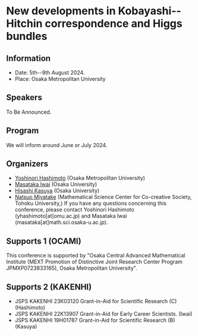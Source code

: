 # New developments in Kobayashi--Hitchin correspondence and Higgs bundles

## Information
- Date: 5th--9th August 2024. 
- Place: Osaka Metropolitan University

<!-- 
Osaka Metropolitan University (Sugimoto Campus).
Faculty of Science, Bldg. E, Room E408 (4F).
(大阪公立大学 杉本キャンパス 理学部E棟大講究室 E408)
-->

## Speakers
To Be Announced.

<!--
- Philip Boalch (Institut de Mathématiques de Jussieu - Paris Rive Gauche)
-  Xuemiao Chen (University of Waterloo)
- Wu Di (Nanjing University of Science and Technology)
- Laura Fredrickson (University of Oregon)
- Tomas Gomez (Instituto de Ciencias Matematicas)
- Martin Guest (Waseda University)
- Qiongling Li (Chern Institute of Mathematics, Nankai University)
- Marina Logares (Complutense University of Madrid)
- Nicholas McCleerey (Purdue University)
- Takuro Mochizuki (Research Institute for Mathematical Sciences, Kyoto University)
- Laura Schaposnik (University of Illinois)
- Florent Schaffhauser (Heidelberg University.)
- Daisuke Yamakawa (Tokyo University of Science)
- Xi Zhang (Nanjing University of Science and Technology)
-->

<!-- 
## Schedule

### 13th March

- 9:00--12:00 Free disccustion 
- 13:00--13:30 Resistration 

1. 13:30--14:30 **Shouhei Ma (Tokyo Institute of Technology)** <br>
Mixed Hodge structures of locally symmetric varieties
2. 14:45--15:45 **Yongpan Zou (The University of Tokyo)** <br>
On the Kodaira-Saito Vanishing Theorem for Weakly Ample Divisors
3. 16:15--17:15 **Yuta Watanabe (The University of Tokyo)** <br>
Nakano-Nadel type, Bogomolov-Sommese type vanishing involving multiplier ideals

### 14th March
1. 10:00--11:00 **Osamu Fujino (Kyoto University)** <br>
Vanishing theorems for projective morphisms between complex analytic spaces
2. 11:15--12:15 **Yota Shamoto (Waseda University)** <br>
Stokes structure of difference modules
3. 14:15--15:15 **Takashi Ono (Osaka University)** <br>
Wild harmonic bundles with skew-symmetric structure
4. 15:45--16:45 **Shin-ichi Matsumura (Tohoku University)** <br>
An injectivity theorem on snc compact Kahler spaces: an application of the theory of
harmonic integrals on log-canonical centers via adjoint ideal sheaves

### 15th March
1. 10:00--11:00 **Sheng Rao (Wuhan University)** <br>
Geometry of logarithmic forms and deformations of complex structures
2. 11:15--12:15 **Takahiro Saito (Chuo University)** <br>
mixed Hodge modules of normal crossing type on a smooth toric variety

 - 14:00--18:00 Free disccustio
-->

##  Program

We will inform around  June or July 2024.
<!--
Here is the PDF file of program and abstracts. [Program](https://masataka123.github.io/complexgeometry_osaka_2024/material/program.pdf)
-->

<!--
## Access

Sugimotocho Station (杉本町駅)  is the nearest station to Osaka Metropolitan University (Sugimoto Campus).
Here is a [map of JR train](https://masataka123.github.io/Kobayashi_Hitchin/material/hanwa/pdf).
In this map, "R26" denotes Sugimotocho Station (杉本町駅).
Please take a local train, because express trains do not stop at Sugimoto-cho station.

It takes 5 minites on foot from Sugimoto-cho Station to the conference room.
The map of Faculty of Science is [here](https://masataka123.github.io/Kobayashi_Hitchin/material/sugimoto.png)
In this map, "12E" denotes Faculty of Science, Bldg. E
Room E408 is located near the elevator on the 4th floor of Faculty of Science, Bldg. E

 If you need further assistance (for example, how to get to Sugimotocho Station from Kansai International Airport), please refer to [this link](https://www.omu.ac.jp/orp/ocami-en/about/directions/).

## Other informations
There is a hotel around Tennoji (天王寺) or Nishinari (西成) where you can stay for around 3,000 yen.  
However, it is not a  good hotel, so we do not recommend you book it. 
 -->
 
## Organizers
- [Yoshinori Hashimoto](https://sites.google.com/view/yhashimoto/home) (Osaka Metropolitan University)
- [Masataka Iwai](https://masataka123.github.io/blog3_e/) (Osaka University)
- [Hisashi Kasuya](https://sites.google.com/site/hisashikasuyamath/home) (Osaka University)
- [Natsuo Miyatake](https://sites.google.com/view/natsuomiyatake/home?authuser=2) (Mathematical Science Center for Co-creative Society, Tohoku University,)
If you have any questions concerning this conference, please contact Yoshinori Hashimoto (yhashimoto[at]omu.ac.jp) and Masataka Iwai (masataka[at]math.sci.osaka-u.ac.jp).

## Supports 1 (OCAMI)
This conference is supported by "Osaka Central Advanced Mathematical Institute (MEXT Promotion of Distinctive Joint Research Center Program JPMXP0723833165), Osaka Metropolitan University".

## Supports 2 (KAKENHI)
- JSPS KAKENHI 23K03120 Grant-in-Aid for Scientific Research (C) (Hashimoto)
- JSPS KAKENHI 22K13907 Grant-in-Aid for Early Career Scientists. (Iwai)
- JSPS KAKENHI 19H01787 Grant-in-Aid for Scientific Research (B) (Kasuya)


